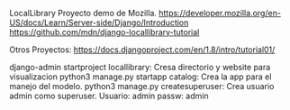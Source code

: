 LocalLibrary
Proyecto demo de Mozilla.
https://developer.mozilla.org/en-US/docs/Learn/Server-side/Django/Introduction
https://github.com/mdn/django-locallibrary-tutorial

Otros Proyectos:
https://docs.djangoproject.com/en/1.8/intro/tutorial01/

django-admin startproject locallibrary: Cresa directorio y website para visualizacion
python3 manage.py startapp catalog:
 Crea la app para el manejo del modelo.
 python3 manage.py createsuperuser:
 Crea usuario admin como superuser.
 Usuario: admin
 passw: admin
